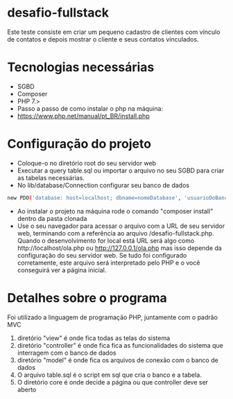 # desafio-fullstack
Este teste consiste em criar um pequeno cadastro de clientes com vínculo de contatos e depois mostrar o cliente e seus contatos vinculados.

# Tecnologias necessárias
- SGBD
- Composer
- PHP 7.>
- Passo a passo de como instalar o php na máquina:
- https://www.php.net/manual/pt_BR/install.php

# Configuração do projeto
- Coloque-o no diretório root do seu servidor web
- Executar a query table.sql ou importar o arquivo no seu SGBD para criar as tabelas necessárias.
- No lib/database/Connection configurar seu banco de dados
```sh
new PDO('database: host=localhost; dbname=nomeDatabase', 'usuarioDoBancodeDados', 'senhaDoUsuario');
```
- Ao instalar o projeto na máquina rode o comando "composer install" dentro da pasta clonada
- Use o seu navegador para acessar o arquivo com a URL de seu servidor web, terminando com a referência ao arquivo /desafio-fullstack.php. Quando o desenvolvimento for local está URL será algo como http://localhost/ola.php ou http://127.0.0.1/ola.php mas isso depende da configuração do seu servidor web. Se tudo foi configurado corretamente, este arquivo será interpretado pelo PHP e o você conseguirá ver a página inicial.

# Detalhes sobre o programa
Foi utilizado a linguagem de programação PHP, juntamente com o padrão MVC
1. diretório "view" é onde fica todas as telas do sistema
2. diretório "controller" é onde fica fica as funcionalidades do sistema que interragem com o banco de dados
3. diretório "model" é onde fica os arquivos de conexão com o banco de dados 
4. O arquivo table.sql é o script em sql que cria o banco e a tabela.
5. O diretório core é onde decide a página ou que controller deve ser aberto
